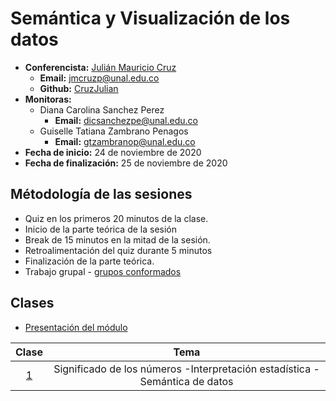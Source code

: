 # Semántica y Visualización de los datos

- **Conferencista:** [Julián Mauricio Cruz](http://cruzjulian.com/)
  - **Email:** jmcruzp@unal.edu.co
  - **Github:** [CruzJulian](https://github.com/CruzJulian)
- **Monitoras:**
  - Diana Carolina Sanchez Perez
    - **Email:** dicsanchezpe@unal.edu.co
  - Guiselle Tatiana Zambrano Penagos
    - **Email:** gtzambranop@unal.edu.co
- **Fecha de inicio:** 24 de noviembre de 2020
- **Fecha de finalización:** 25 de noviembre de 2020

## Métodología de las sesiones

- Quiz en los primeros 20 minutos de la clase.
- Inicio de la parte teórica de la sesión
- Break de 15 minutos en la mitad de la sesión.
- Retroalimentación del quiz durante 5 minutos
- Finalización de la parte teórica.
- Trabajo grupal - [grupos conformados](../../module_5/project/groups.html)

## Clases

- [Presentación del módulo](http://cruzjulian.com/408-10_diapositivas/)

| Clase | Tema  |
| :---: | :---: |
| [1](class_1/class_notes.md) | Significado de los números -Interpretación estadística - Semántica de datos |